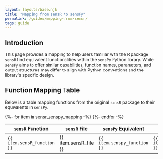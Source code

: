 ```yaml
---
layout: layouts/base.njk
title: "Mapping from sensR to sensPy"
permalink: /guides/mapping-from-sensr/
tags: guide
---
```


## Introduction

This page provides a mapping to help users familiar with the R package `sensR` find equivalent functionalities within the `sensPy` Python library. While `sensPy` aims to offer similar capabilities, function names, parameters, and output structures may differ to align with Python conventions and the library's specific design.

## Function Mapping Table

Below is a table mapping functions from the original `sensR` package to their equivalents in `sensPy`.

<table>
  <thead>
    <tr>
      <th><code>sensR</code> Function</th>
      <th><code>sensR</code> File</th>
      <th><code>sensPy</code> Equivalent</th>
      <th><code>sensPy</code> Module</th>
      <th>Description</th>
    </tr>
  </thead>
  <tbody>
  {%- for item in sensr_senspy_mapping -%}
    <tr>
      <td><code>{{ item.sensR_function }}</code></td>
      <td>{{ item.sensR_file }}</td>
      <td><code>{{ item.senspy_function }}</code></td>
      <td><code>{{ item.senspy_module }}</code></td>
      <td>{{ item.description }}</td>
    </tr>
  {%- endfor -%}
  </tbody>
</table>
